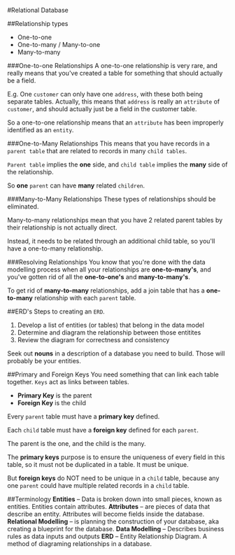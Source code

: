 #Relational Database

##Relationship types
* One-to-one
* One-to-many / Many-to-one
* Many-to-many

###One-to-one Relationships
A one-to-one relationship is very rare, and really means that you've created a table for something that should actually be a field.

E.g. One `customer` can only have one `address`, with these both being separate tables. Actually, this means that `address` is really an `attribute` of `customer`, and should actually just be a field in the customer table.

So a one-to-one relationship means that an `attribute` has been improperly identified as an `entity`.

###One-to-Many Relationships
This means that you have records in a `parent table` that are related to records in many `child tables`. 

`Parent table` implies the **one** side, and `child table` implies the **many** side of the relationship.

So **one** `parent` can have **many** related `children`.

###Many-to-Many Relationships
These types of relationships should be eliminated. 

Many-to-many relationships mean that you have 2 related parent tables by their relationship is not actually direct.

Instead, it needs to be related through an additional child table, so you'll have a one-to-many relationship.

###Resolving Relationships
You know that you're done with the data modelling process when all your relationships are **one-to-many's**, and you've gotten rid of all the **one-to-one's** and **many-to-many's**.

To get rid of **many-to-many** relationships, add a join table that has a **one-to-many** relationship with each `parent` table.

##ERD's
Steps to creating an `ERD`.

1. Develop a list of entities (or tables) that belong in the data model
2. Determine and diagram the relationship between those entitites
3. Review the diagram for correctness and consistency

Seek out **nouns** in a description of a database you need to build. Those will probably be your entities.

##Primary and Foreign Keys
You need something that can link each table together. `Keys` act as links between tables.

* **Primary Key** is the parent
* **Foreign Key** is the child

Every `parent` table must have a **primary key** defined.

Each `child` table must have a **foreign key** defined for each `parent`.

The parent is the one, and the child is the many.

The **primary keys** purpose is to ensure the uniqueness of every field in this table, so it must not be duplicated in a table. It must be unique.

But **foreign keys** do NOT need to be unique in a `child` table, because any one `parent` could have multiple related records in a `child` table.








##Terminology
**Entities** – Data is broken down into small pieces, known as entities. Entities contain attributes.
**Attributes** – are pieces of data that describe an entity. Attributes will become fields inside the database.
**Relational Modelling** – is planning the construction of your database, aka creating a blueprint for the database.
**Data Modelling** – Describes business rules as data inputs and outputs
**ERD** – Entity Relationship Diagram. A method of diagraming relationships in a database.





